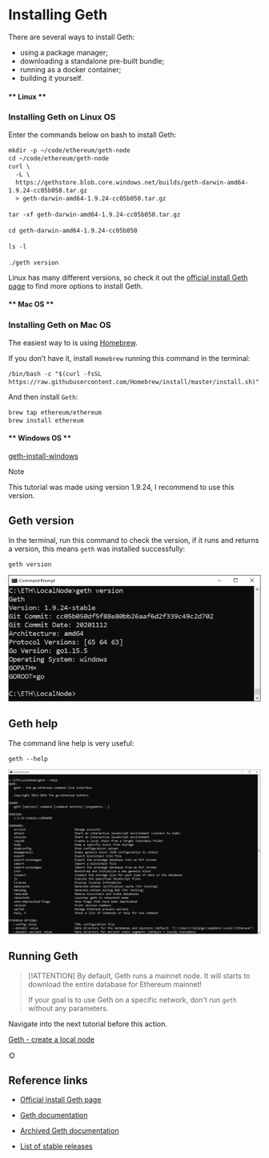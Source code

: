 # Installing Geth

There are several ways to install Geth:

- using a package manager;
- downloading a standalone pre-built bundle; 
- running as a docker container; 
- building it yourself. 

<!-- tabs:start -->

#### ** Linux **

### Installing Geth on Linux OS

Enter the commands below on bash to install Geth:

```shell
mkdir -p ~/code/ethereum/geth-node
cd ~/code/ethereum/geth-node
curl \
  -L \
  https://gethstore.blob.core.windows.net/builds/geth-darwin-amd64-1.9.24-cc05b050.tar.gz
  > geth-darwin-amd64-1.9.24-cc05b050.tar.gz

tar -xf geth-darwin-amd64-1.9.24-cc05b050.tar.gz

cd geth-darwin-amd64-1.9.24-cc05b050

ls -l

./geth version
```

Linux has many different versions, so check it out the 
[official install Geth page](https://geth.ethereum.org/docs/install-and-build/installing-geth)
to find more options to install Geth.

#### ** Mac OS **

### Installing Geth on Mac OS

The easiest way to is using [Homebrew](https://brew.sh/).

If you don’t have it, install `Homebrew` running this command in the terminal:

```shell
/bin/bash -c "$(curl -fsSL https://raw.githubusercontent.com/Homebrew/install/master/install.sh)"
```

And then install `Geth`:

```shell
brew tap ethereum/ethereum
brew install ethereum
```

#### ** Windows OS **

[geth-install-windows](geth-install-windows.md ':include')

<!-- tabs:end -->

> [!NOTE]
> This tutorial was made using version 1.9.24, I recommend to use this version.

## Geth version

In the terminal, run this command to check the version, if it runs and returns a version, this means `geth` was installed successfully:

```shell
geth version
```

![geth version](../../images/geth/image-28.png)

## Geth help

The command line help is very useful:

```shell
geth --help
```

![geth help](../../images/geth/image-29.png)

## Running Geth

> [!ATTENTION]
> By default, Geth runs a mainnet node. 
> It will starts to download the entire database for Ethereum mainnet! 
> 
> If your goal is to use Geth on a specific network, don't run `geth` without any parameters. 

Navigate into the next tutorial before this action.

[Geth - create a local node](/en/geth/geth-local-node.md)

:sun_with_face:

## Reference links

- [Official install Geth page](https://geth.ethereum.org/docs/install-and-build/installing-geth)

- [Geth documentation](https://geth.ethereum.org/docs/)

- [Archived Geth documentation](https://github.com/ethereum/go-ethereum/wiki)

- [List of stable releases](https://github.com/ethereum/go-ethereum/releases)

